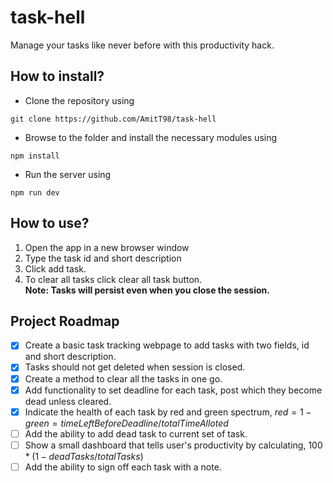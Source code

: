 # task-hell
Manage your tasks like never before with this productivity hack.

## How to install?
* Clone the repository using
```
git clone https://github.com/AmitT98/task-hell
```
* Browse to the folder and install the necessary modules using
```
npm install
```
* Run the server using
```
npm run dev
```
## How to use?
1. Open the app in a new browser window
2. Type the task id and short description
3. Click add task.
4. To clear all tasks click clear all task button. \
**Note: Tasks will persist even when you close the session.**

## Project Roadmap
- [x] Create a basic task tracking webpage to add tasks with two fields, id and short description.
- [x] Tasks should not get deleted when session is closed.
- [x] Create a method to clear all the tasks in one go.
- [x] Add functionality to set deadline for each task, post which they become dead unless cleared.
- [x] Indicate the health of each task by red and green spectrum, $red = 1 - green = timeLeftBeforeDeadline/totalTimeAlloted$
- [ ] Add the ability to add dead task to current set of task.
- [ ] Show a small dashboard that tells user's productivity by calculating, $100*(1 - deadTasks/totalTasks)$
- [ ] Add the ability to sign off each task with a note.
